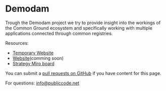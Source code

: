 # Demodam

Trough the Demodam project we try to provide insight into the workings of the Common Ground ecosystem and specifically working with multiple applications connected through common registries.

Resources:

* [Temporary Website](https:/demodam.nl/)
* [Website](https:/demodam.nl/)(comming soon)
* [Strategy Miro board](https://miro.com/app/board/o9J_lVUNNfU=/)

You can submit a [pull requests on GitHub](https://github.com/demodam/demodam.org/edit/main/README.md) if you have content for this page.

For questions: <info@publiccode.net>
